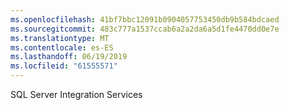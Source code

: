 ```yaml
---
ms.openlocfilehash: 41bf7bbc12091b0904057753450db9b584bdcaed
ms.sourcegitcommit: 483c777a1537ccab6a2a2da6a5d1fe4470dd0e7e
ms.translationtype: MT
ms.contentlocale: es-ES
ms.lasthandoff: 06/19/2019
ms.locfileid: "61555571"
---
```

SQL Server Integration Services